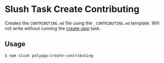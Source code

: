 

<!-- Start tasks/creators/create-contributing.js -->

# Slush Task Create Contributing

Creates the `CONTRIBUTING.md` file using the `_CONTRIBUTING.md` template. Will not write without running the [create-app](./create-app.md) task.

## Usage

```bash
$ npm slush polyapp:create-contributing
```

<!-- End tasks/creators/create-contributing.js -->

